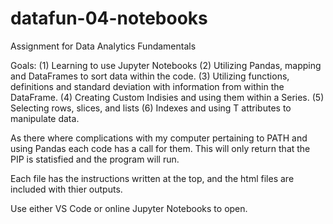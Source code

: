 # datafun-04-notebooks
Assignment for Data Analytics Fundamentals

Goals:
(1) Learning to use Jupyter Notebooks
(2) Utilizing Pandas, mapping and DataFrames to sort data within the code.
(3) Utilizing functions, definitions and standard deviation with information from within the DataFrame.
(4) Creating Custom Indisies and using them within a Series.
(5) Selecting rows, slices, and lists
(6) Indexes and using T attributes to manipulate data.

As there where complications with my computer pertaining to PATH and using Pandas each code has a call for them. This will only return that the PIP is statisfied and the program will run. 

Each file has the instructions written at the top, and the html files are included with thier outputs.

Use either VS Code or online Jupyter Notebooks to open.